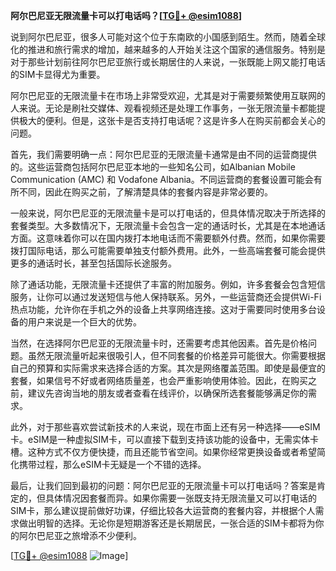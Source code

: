 **阿尔巴尼亚无限流量卡可以打电话吗？[[TG💪+ @esim1088](https://t.me/s/esim1088)]**

说到阿尔巴尼亚，很多人可能对这个位于东南欧的小国感到陌生。然而，随着全球化的推进和旅行需求的增加，越来越多的人开始关注这个国家的通信服务。特别是对于那些计划前往阿尔巴尼亚旅行或长期居住的人来说，一张既能上网又能打电话的SIM卡显得尤为重要。

阿尔巴尼亚的无限流量卡在市场上非常受欢迎，尤其是对于需要频繁使用互联网的人来说。无论是刷社交媒体、观看视频还是处理工作事务，一张无限流量卡都能提供极大的便利。但是，这张卡是否支持打电话呢？这是许多人在购买前都会关心的问题。

首先，我们需要明确一点：阿尔巴尼亚的无限流量卡通常是由不同的运营商提供的。这些运营商包括阿尔巴尼亚本地的一些知名公司，如Albanian Mobile Communication (AMC) 和 Vodafone Albania。不同运营商的套餐设置可能会有所不同，因此在购买之前，了解清楚具体的套餐内容是非常必要的。

一般来说，阿尔巴尼亚的无限流量卡是可以打电话的，但具体情况取决于所选择的套餐类型。大多数情况下，无限流量卡会包含一定的通话时长，尤其是在本地通话方面。这意味着你可以在国内拨打本地电话而不需要额外付费。然而，如果你需要拨打国际电话，那么可能需要单独支付额外费用。此外，一些高端套餐可能会提供更多的通话时长，甚至包括国际长途服务。

除了通话功能，无限流量卡还提供了丰富的附加服务。例如，许多套餐会包含短信服务，让你可以通过发送短信与他人保持联系。另外，一些运营商还会提供Wi-Fi热点功能，允许你在手机之外的设备上共享网络连接。这对于需要同时使用多台设备的用户来说是一个巨大的优势。

当然，在选择阿尔巴尼亚的无限流量卡时，还需要考虑其他因素。首先是价格问题。虽然无限流量听起来很吸引人，但不同套餐的价格差异可能很大。你需要根据自己的预算和实际需求来选择合适的方案。其次是网络覆盖范围。即使是最便宜的套餐，如果信号不好或者网络质量差，也会严重影响使用体验。因此，在购买之前，建议先咨询当地的朋友或者查看在线评价，以确保所选套餐能够满足你的需求。

此外，对于那些喜欢尝试新技术的人来说，现在市面上还有另一种选择——eSIM卡。eSIM是一种虚拟SIM卡，可以直接下载到支持该功能的设备中，无需实体卡槽。这种方式不仅方便快捷，而且还能节省空间。如果你经常更换设备或者希望简化携带过程，那么eSIM卡无疑是一个不错的选择。

最后，让我们回到最初的问题：阿尔巴尼亚的无限流量卡可以打电话吗？答案是肯定的，但具体情况因套餐而异。如果你需要一张既支持无限流量又可以打电话的SIM卡，那么建议提前做好功课，仔细比较各大运营商的套餐内容，并根据个人需求做出明智的选择。无论你是短期游客还是长期居民，一张合适的SIM卡都将为你的阿尔巴尼亚之旅增添不少便利。

[[TG💪+ @esim1088](https://t.me/s/esim1088) ![Image](https://i.postimg.cc/4NQfJmqS/Snipaste-2025-05-13-00-14-12.png)]